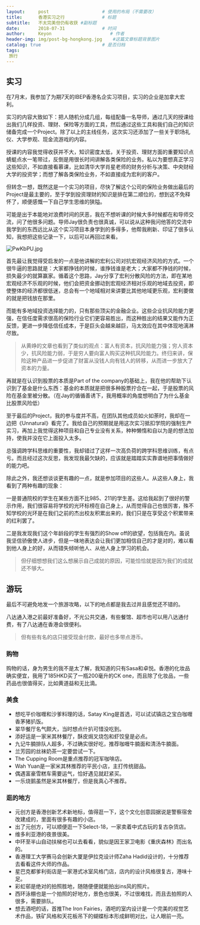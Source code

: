 ```yaml
---
layout:     post                    # 使用的布局（不需要改）
title:      香港实习之行              # 标题 
subtitle:   不太完美但仍有收获 #副标题
date:       2018-07-31              # 时间
author:     Keyon                      # 作者
header-img: img/post-bg-hongkong.jpg    #这篇文章标题背景图片
catalog: true                       # 是否归档
tags:
 旅行
---
```


## 实习
在7月末，我参加了为期7天的IBEP香港名企实习项目，实习的企业是加拿大宏利。

实习的内容大致如下：把人随机分成几组，每组配备一名导师，通过几天的授课给出我们几样投资、理财、保险等方面的工具，然后通过这些工具和我们自己的知识储备完成一个Project。除了以上的主线任务，这次实习还添加了一些关于职场礼仪、大学参观、现金流游戏的内容。

授课的内容我觉得收获并不大，知识密度太低，关于投资、理财方面的重要知识点蜻蜓点水一笔带过，反倒是用很长时间讲解各类保险的业务。私以为要想真正学习这些知识，不如直接看慕课，比如清华大学肖星老师的财务分析与决策、中央财经大学的投资学；而想了解各类保险业务，不如直接成为宏利的客户。

但转念一想，既然这是一个实习的项目，尽快了解这个公司的保险业务做出最后的Project是最主要的，至于学到投资理财的知识是排在第二顺位的，想到这不免释怀了，顺便感慨一下自己学生思维的狭隘。

可能是出于本能地对浪费时间的厌恶，我在不想听课的时候大多时候都在和导师交流，问了他很多问题。导师Jay很负责也很真诚，可以说从这种我问他答的交流中我学到的东西远比从这个实习项目本身学到的多得多，他帮我刷新、印证了很多认知，我想把这些记录一下，以后可以再回过来看。

![PwKbPU.jpg](https://s1.ax1x.com/2018/07/31/PwKbPU.jpg)

首先最让我觉得受启发的一点是他讲解的宏利公司对抗宏观经济风险的方式。一个很牛逼的思路就是：大家都挣钱的时候，谁挣钱谁是老大；大家都不挣钱的时候，损失最少的就算赢家。循着这个思路，Jay分享了宏利分散风险的方法，即在某地宏观经济不乐观的时候，他们会把资金挪动到宏观经济相对乐观的地域去投资，即使整体的经济都很低迷，总会有一个地域相对来讲要比其他地域更乐观，宏利要做的就是把钱放在那里。

而能有多地域投资选择能力的，只有那些顶尖的金融企业。这些企业抗风险能力更强，在信任度需求很高的保险行业它们更容易胜出，而这种胜出的结果又能作为正反馈，更进一步降低信任成本，于是巨头会越来越巨，马太效应在其中体现地漓淋尽致。

> 从黄峥的文章也看到了类似的观点：富人有资本，抗风险能力强；穷人资本少，抗风险能力弱，于是穷人要向富人购买这种抗风险能力。终归来讲，保险这种产品进一步促进了财富从没钱人向有钱人的转移，从而进一步放大了资本的力量。

再就是在认识到股票的本质是Part of the company的基础上，我在他的帮助下认识到了基金是什么东西：基金的本质就是把很多种股票拧合在一起，于是股票的风险在基金里被分散。（在Jay的循循善诱下，我用概率的角度想明白了为什么基金比股票风险低）

至于最后的Project，我的参与度并不高，在团队其他成员如火如荼时，我却在一边把《Unnatural》看完了。我给自己的预期就是用这次实习抵扣学院的强制生产实习，再加上我觉得这种项目和自己专业没有关系，种种懒惰和自以为是的想法加持，使我并没在它上面投入太多。

总强调跨学科思维的重要性，我却错过了这样一次高负荷的跨学科思维训练，有点亏。而且经过这次反思，我发现我最欠缺的，应该就是踏踏实实靠谱地把事情做好的能力吧。

除此之外，我还想谈谈更有趣的一点，就是参加项目的这些人。从这些人身上，我看到了两种有趣的现象：

一是普通院校的学生在某些方面不比985、211的学生差。这给我起到了很好的警示作用，我们很容易将学校的光环标榜在自己身上，从而觉得自己也很厉害，殊不知学校的光环是在我们之前的杰出校友积累出来的，我们只是在享受这个积累带来的红利罢了。

二是我发现我们这个年龄段的学生有强烈的Show off的欲望，包括我在内。虽说我坚信骄傲使人进步，但是一味地表达会让我们更加相信自己的才是对的，难以看到他人身上的好，从而错失倾听他人、从他人身上学习的机会。

> 但仔细想想我们这么想展示自己成就的原因，可能恰恰就是因为我们的成就还不够大。

## 游玩
最后不可避免地发一个旅游攻略，以下的地点都是我去过并且感觉还不错的。

八达通入港之前最好准备好，不光公共交通，有些餐馆、超市也可以用八达通付费，有了八达通在香港会很便利。

> 但有些有名的店只接受现金付款，最好也多带点港币。

### 购物
购物的话，身为男生的我不是太了解，我知道的只有Sasa和卓悦。香港的化妆品确实便宜，我用了185HKD买了一瓶200毫升的CK one，而且除了化妆品，一些药品也很值得买，比如黄道益和无比滴。

### 美食
* 想吃平价咖喱和沙爹料理的话，Satay King是首选，可以试试镇店之宝白咖喱香茅猪扒饭。
* 翠华餐厅名气颇大，当时想点什扒可惜没吃到。
* 添好运是一家米其林餐厅，酥皮焗叉烧包和虾饺皇是必点。
* 九记牛腩排队人超多，不过确实很好吃，推荐咖喱牛腩面和清汤牛腩面。
* 兰芳园的丝袜奶茶一定要尝试一下。
* The Cupping Room是重点推荐的冠军咖啡店。
* Wah Yuan是一家米其林推荐的平民小店，主打传统甜品。
* 偶遇富豪雪糕车需要运气，恰好遇见就赶紧买。
* 一乐烧鹅虽然是米其林餐厅，但是我真心不推荐。

### 逛的地方
* 元创方是香港创新艺术新地标，值得逛一下，这个文化创意园据说是警察宿舍改建成的，里面有很多有趣的小店。
* 出了元创方，可以顺便逛一下Select-18，一家卖着中式古玩的复古杂货店。
* 维多利亚港的夜景很美。
* 中环至半山自动扶梯也可以去看看，貌似是因王家卫电影《重庆森林》而出名的。
* 香港理工大学赛马会创新大厦是伊拉克设计师Zaha Hadid设计的，十分推荐去看看这件大师的作品。
* 星巴克都爹利街店是一家港式冰室风格门店，店内的设计风格很复古，港味十足。
* 彩虹邨是绝对的拍照胜地，随随便便就能拍出ins风的照片。
* 西环泳棚也是一个拍照的好地方，景色也很美，不过很难找，而且去拍照的人很多，需要排队。
* 想去酒吧的话，首推The Iron Fairies，酒吧的室内设计是一个完美的视觉艺术作品，铁矿风格和天花板吊下的蝴蝶标本形成鲜明对比，让人眼前一亮。